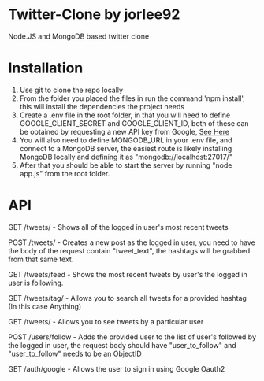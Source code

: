 # Twitter-Clone by jorlee92
Node.JS and MongoDB based twitter clone

# Installation

1. Use git to clone the repo locally
2. From the folder you placed the files in run the command 'npm install', this will install the dependencies the project needs
3. Create a .env file in the root folder, in that you will need to define GOOGLE_CLIENT_SECRET and GOOGLE_CLIENT_ID, both of these
can be obtained by requesting a new API key from Google, [See Here](https://developers.google.com/identity/protocols/OAuth2)
4. You will also need to define MONGODB_URL in your .env file, and connect to a MongoDB server, the easiest route is likely installing MongoDB
locally and defining it as "mongodb://localhost:27017/<Anything you like>"
5. After that you should be able to start the server by running "node app.js" from the root folder.


# API
GET /tweets/ - Shows all of the logged in user's most recent tweets

POST /tweets/ - Creates a new post as the logged in user, you need to have the body of the request contain "tweet_text", the hashtags will 
be grabbed from that same text. 

GET /tweets/feed - Shows the most recent tweets by user's the logged in user is following. 

GET /tweets/tag/<Anything> - Allows you to search all tweets for a provided hashtag (In this case Anything)

GET /tweets/<UserID> - Allows you to see tweets by a particular user 

POST /users/follow - Adds the provided user to the list of user's followed by the logged in user, the request body should have "user_to_follow"
and "user_to_follow" needs to be an ObjectID

GET /auth/google - Allows the user to sign in using Google Oauth2
